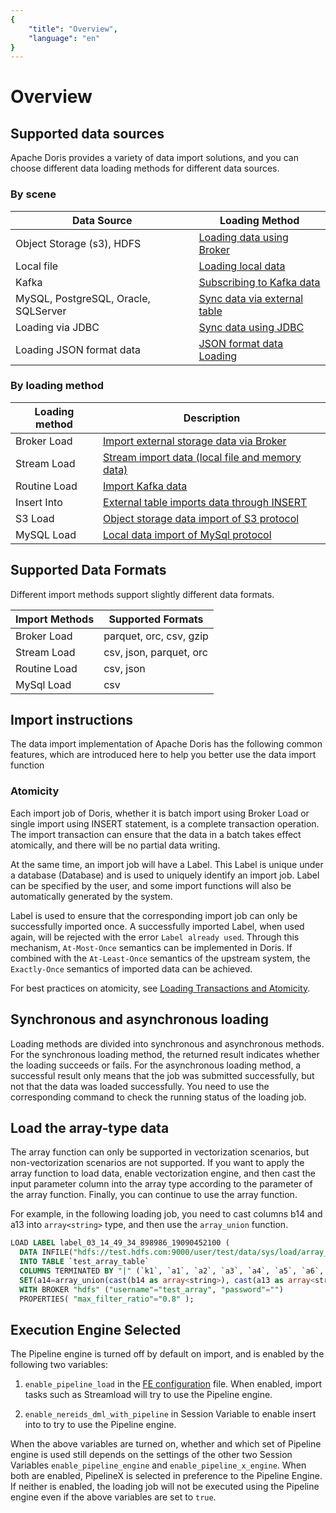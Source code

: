 ```yaml
---
{
    "title": "Overview",
    "language": "en"
}
---
```


<!-- 
Licensed to the Apache Software Foundation (ASF) under one
or more contributor license agreements.  See the NOTICE file
distributed with this work for additional information
regarding copyright ownership.  The ASF licenses this file
to you under the Apache License, Version 2.0 (the
"License"); you may not use this file except in compliance
with the License.  You may obtain a copy of the License at

  http://www.apache.org/licenses/LICENSE-2.0

Unless required by applicable law or agreed to in writing,
software distributed under the License is distributed on an
"AS IS" BASIS, WITHOUT WARRANTIES OR CONDITIONS OF ANY
KIND, either express or implied.  See the License for the
specific language governing permissions and limitations
under the License.
-->

# Overview

## Supported data sources

Apache Doris provides a variety of data import solutions, and you can choose different data loading methods for different data sources.

### By scene
| Data Source                          | Loading Method                                                |
| ------------------------------------ | ------------------------------------------------------------ |
| Object Storage (s3), HDFS            | [Loading data using Broker](./broker-load-manual) |
| Local file                           | [Loading local data](./stream-load-manual)    |
| Kafka                                | [Subscribing to Kafka data](./routine-load-manual)   |
| MySQL, PostgreSQL, Oracle, SQLServer | [Sync data via external table](./mysql-load-manual) |
| Loading via JDBC                      | [Sync data using JDBC](../../lakehouse/database/jdbc)       |
| Loading JSON format data              | [JSON format data Loading](./load-json-format) |

### By loading method

| Loading method | Description                                                   |
| ------------------ | ------------------------------------------------------------ |
| Broker Load        | [Import external storage data via Broker](./broker-load-manual) |
| Stream Load        | [Stream import data (local file and memory data)](./stream-load-manual) |
| Routine Load       | [Import Kafka data](./routine-load-manual)   |
| Insert Into        | [External table imports data through INSERT](./insert-into-manual) |
| S3 Load            | [Object storage data import of S3 protocol](./broker-load-manual) |
| MySQL Load         | [Local data import of MySql protocol](./mysql-load-manual) |

## Supported Data Formats

Different import methods support slightly different data formats.

| Import Methods | Supported Formats       |
| -------------- | ----------------------- |
| Broker Load    | parquet, orc, csv, gzip |
| Stream Load    | csv, json, parquet, orc |
| Routine Load   | csv, json               |
| MySql Load     | csv                     |

## Import instructions

The data import implementation of Apache Doris has the following common features, which are introduced here to help you better use the data import function

### Atomicity

Each import job of Doris, whether it is batch import using Broker Load or single import using INSERT statement, is a complete transaction operation. The import transaction can ensure that the data in a batch takes effect atomically, and there will be no partial data writing.

At the same time, an import job will have a Label. This Label is unique under a database (Database) and is used to uniquely identify an import job. Label can be specified by the user, and some import functions will also be automatically generated by the system.

Label is used to ensure that the corresponding import job can only be successfully imported once. A successfully imported Label, when used again, will be rejected with the error `Label already used`. Through this mechanism, `At-Most-Once` semantics can be implemented in Doris. If combined with the `At-Least-Once` semantics of the upstream system, the `Exactly-Once` semantics of imported data can be achieved.

For best practices on atomicity, see [Loading Transactions and Atomicity](https://doris.apache.org/docs/data-operate/import/load-atomicity/).

## Synchronous and asynchronous loading

Loading methods are divided into synchronous and asynchronous methods. For the synchronous loading method, the returned result indicates whether the loading succeeds or fails. For the asynchronous loading method, a successful result only means that the job was submitted successfully, but not that the data was loaded successfully. You need to use the corresponding command to check the running status of the loading job.

## Load the array-type data

The array function can only be supported in vectorization scenarios, but non-vectorization scenarios are not supported.
If you want to apply the array function to load data, enable vectorization engine, and then cast the input parameter column into the array type according to the parameter of the array function. Finally, you can continue to use the array function.

For example, in the following loading job, you need to cast columns b14 and a13 into `array<string>` type, and then use the `array_union` function.

```sql
LOAD LABEL label_03_14_49_34_898986_19090452100 ( 
  DATA INFILE("hdfs://test.hdfs.com:9000/user/test/data/sys/load/array_test.data") 
  INTO TABLE `test_array_table` 
  COLUMNS TERMINATED BY "|" (`k1`, `a1`, `a2`, `a3`, `a4`, `a5`, `a6`, `a7`, `a8`, `a9`, `a10`, `a11`, `a12`, `a13`, `b14`) 
  SET(a14=array_union(cast(b14 as array<string>), cast(a13 as array<string>))) WHERE size(a2) > 270) 
  WITH BROKER "hdfs" ("username"="test_array", "password"="") 
  PROPERTIES( "max_filter_ratio"="0.8" );
```

## Execution Engine Selected

The Pipeline engine is turned off by default on import, and is enabled by the following two variables:

1. `enable_pipeline_load` in the [FE configuration](../../admin-manual/config/fe-config) file. When enabled, import tasks such as Streamload will try to use the Pipeline engine.

2. `enable_nereids_dml_with_pipeline` in Session Variable to enable insert into to try to use the Pipeline engine.

When the above variables are turned on, whether and which set of Pipeline engine is used still depends on the settings of the other two Session Variables `enable_pipeline_engine` and `enable_pipeline_x_engine`. When both are enabled, PipelineX is selected in preference to the Pipeline Engine. If neither is enabled, the loading job will not be executed using the Pipeline engine even if the above variables are set to `true`.
